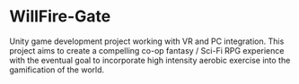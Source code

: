 # WillFire-Gate
Unity game development project working with VR and PC integration. 
This project aims to create a compelling co-op fantasy / Sci-Fi RPG experience with the eventual goal to incorporate high intensity aerobic exercise into the gamification of the world.
